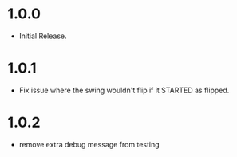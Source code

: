 # 1.0.0
* Initial Release.

# 1.0.1
* Fix issue where the swing wouldn't flip if it STARTED as flipped.

# 1.0.2
* remove extra debug message from testing
